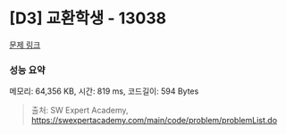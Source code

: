 # [D3] 교환학생 - 13038 

[문제 링크](https://swexpertacademy.com/main/code/problem/problemDetail.do?contestProbId=AXxNn6GaPW4DFASZ) 

### 성능 요약

메모리: 64,356 KB, 시간: 819 ms, 코드길이: 594 Bytes



> 출처: SW Expert Academy, https://swexpertacademy.com/main/code/problem/problemList.do